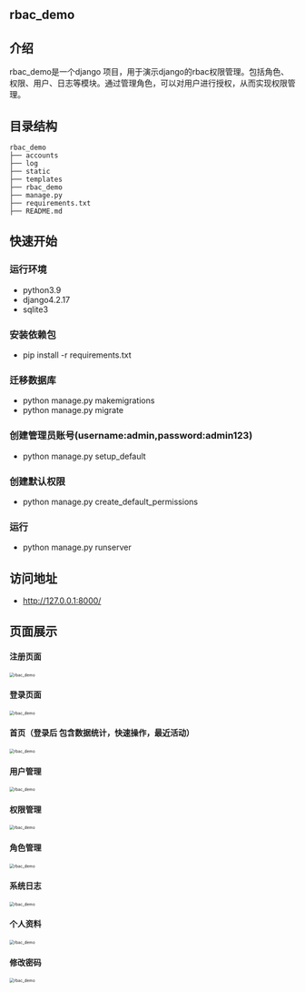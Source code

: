 ## rbac_demo
## 介绍
rbac_demo是一个django 项目，用于演示django的rbac权限管理。包括角色、权限、用户、日志等模块。通过管理角色，可以对用户进行授权，从而实现权限管理。
## 目录结构
```
rbac_demo
├── accounts
├── log
├── static
├── templates
├── rbac_demo
├── manage.py
├── requirements.txt
├── README.md
```

## 快速开始
### 运行环境
* python3.9
* django4.2.17
* sqlite3
### 安装依赖包
* pip install -r requirements.txt
### 迁移数据库
* python manage.py makemigrations
* python manage.py migrate
### 创建管理员账号(username:admin,password:admin123)
* python manage.py setup_default
### 创建默认权限
* python manage.py create_default_permissions
### 运行
* python manage.py runserver

## 访问地址
* http://127.0.0.1:8000/

## 页面展示

#### 注册页面
<img src="static/img/注册页面.png" alt="rbac_demo" style="zoom: 50%;" />

#### 登录页面
<img src="static/img/登录页面.png" alt="rbac_demo" style="zoom: 50%;" />

#### 首页（登录后 包含数据统计，快速操作，最近活动）
<img src="static/img/首页.png" alt="rbac_demo" style="zoom: 50%;" />

#### 用户管理
<img src="static/img/用户管理.png" alt="rbac_demo" style="zoom: 50%;" />

#### 权限管理
<img src="static/img/权限管理.png" alt="rbac_demo" style="zoom: 50%;" />

#### 角色管理
<img src="static/img/角色管理.png" alt="rbac_demo" style="zoom: 50%;" />

#### 系统日志
<img src="static/img/系统日志.png" alt="rbac_demo" style="zoom: 50%;" />

#### 个人资料
<img src="static/img/个人资料.png" alt="rbac_demo" style="zoom: 50%;" />

#### 修改密码
<img src="static/img/修改密码.png" alt="rbac_demo" style="zoom: 50%;" />
